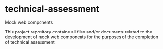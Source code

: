 # technical-assessment
Mock web components 

This project repository contains all files and/or documents
related to the development of mock web components for the purposes
of the completion of technical assessment
